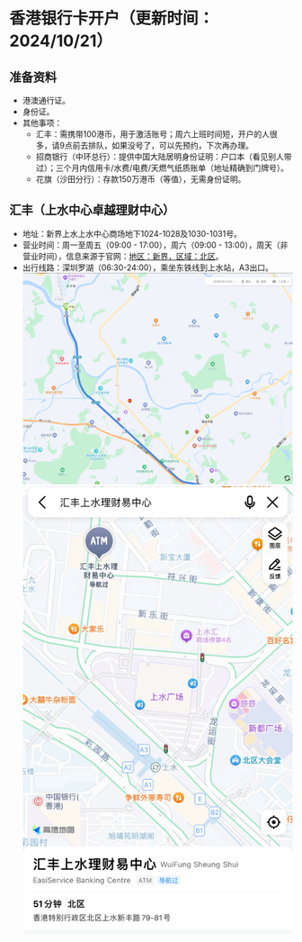 # 香港银行卡开户（更新时间：2024/10/21）

## 准备资料
- 港澳通行证。
- 身份证。
- 其他事项：
  - 汇丰：需携带100港币，用于激活账号；周六上班时间短，开户的人很多，请9点前去排队，如果没号了，可以先预约，下次再办理。
  - 招商银行（中环总行）：提供中国大陆居明身份证明：户口本（看见别人带过）；三个月内信用卡/水费/电费/天燃气纸质账单（地址精确到门牌号）。
  - 花旗（沙田分行）：存款150万港币（等值），无需身份证明。

## 汇丰（上水中心卓越理财中心）
- 地址：新界上水上水中心商场地下1024-1028及1030-1031号。
- 营业时间：周一至周五（09:00 - 17:00），周六（09:00 - 13:00），周天（非营业时间），信息来源于官网：[地区：新界，区域：北区](https://www.hsbc.com.hk/zh-cn/branch-finder/)。
- 出行线路：深圳罗湖（06:30-24:00），乘坐东铁线到上水站，A3出口。
  ![东铁线：罗湖到上水.png](./images/东铁线：罗湖到上水.png)
  ![汇丰（上水中心卓越理财中心）.jpg](images/汇丰（上水中心卓越理财中心）.jpg)
